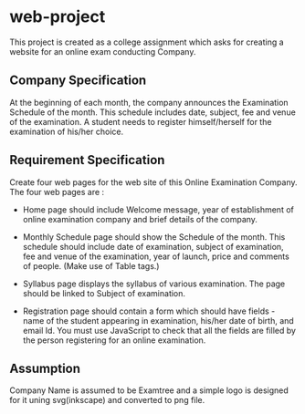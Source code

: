 # web-project

This project is created as a college assignment which asks for creating a website for an online exam conducting Company.


## Company Specification

At the beginning of each month, the company announces the Examination Schedule of the month. 
This schedule includes date, subject, fee and venue of the examination. 
A student needs to register himself/herself for the examination of his/her choice. 


## Requirement Specification 

Create four web pages for the web site of this Online Examination Company. 
The four web pages are :

- Home page should include Welcome message, year of establishment of online
examination company and brief details of the company.

- Monthly Schedule page should show the Schedule of the month. This schedule
should include date of examination, subject of examination, fee and venue of the
examination, year of launch, price and comments of people. (Make use of Table tags.)

- Syllabus page displays the syllabus of various examination. The page should be
linked to Subject of examination.

- Registration page should contain a form which should have fields - name of the
student appearing in examination, his/her date of birth, and email Id. You must
use JavaScript to check that all the fields are filled by the person registering for an
online examination.

## Assumption

Company Name is assumed to be Examtree and a simple logo is designed for it uning svg(inkscape) and converted to png file.
